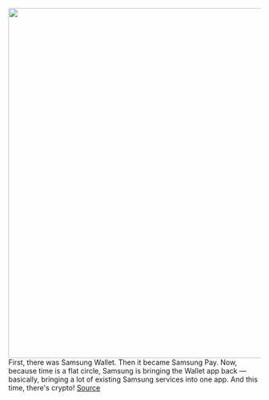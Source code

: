 <img src='https://cdn.vox-cdn.com/thumbor/vIjDVXWHCD5gmkZu5ulvpafR27k=/0x0:2100x1500/1200x800/filters:focal(882x582:1218x918)/cdn.vox-cdn.com/uploads/chorus_image/image/70981976/samsung_wallet.0.jpg' width='700px' /><br/>
First, there was Samsung Wallet. Then it became Samsung Pay. Now, because time is a flat circle, Samsung is bringing the Wallet app back — basically, bringing a lot of existing Samsung services into one app. And this time, there's crypto!
<a href='https://www.theverge.com/2022/6/16/23169586/samsung-wallet-pay-pass-id-keys-boarding-pass'> Source <a/>